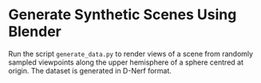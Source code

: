 # Generate Synthetic Scenes Using Blender

Run the script `generate_data.py` to render views of a scene from randomly sampled viewpoints along the upper hemisphere of a sphere centred at origin. The dataset is generated in D-Nerf format.